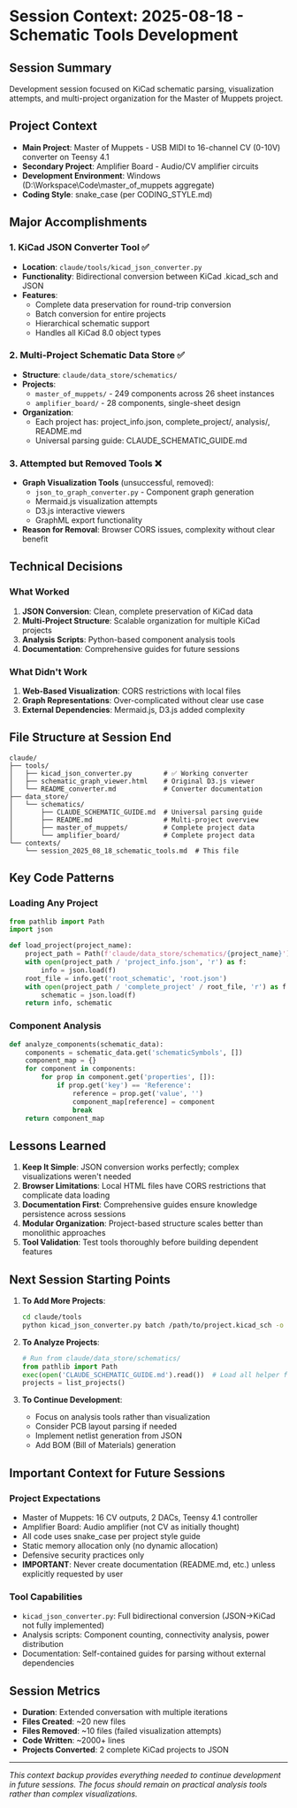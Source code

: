 # Session Context: 2025-08-18 - Schematic Tools Development

## Session Summary
Development session focused on KiCad schematic parsing, visualization attempts, and multi-project organization for the Master of Muppets project.

## Project Context
- **Main Project**: Master of Muppets - USB MIDI to 16-channel CV (0-10V) converter on Teensy 4.1
- **Secondary Project**: Amplifier Board - Audio/CV amplifier circuits
- **Development Environment**: Windows (D:\Workspace\Code\master_of_muppets aggregate)
- **Coding Style**: snake_case (per CODING_STYLE.md)

## Major Accomplishments

### 1. KiCad JSON Converter Tool ✅
- **Location**: `claude/tools/kicad_json_converter.py`
- **Functionality**: Bidirectional conversion between KiCad .kicad_sch and JSON
- **Features**:
  - Complete data preservation for round-trip conversion
  - Batch conversion for entire projects
  - Hierarchical schematic support
  - Handles all KiCad 8.0 object types

### 2. Multi-Project Schematic Data Store ✅
- **Structure**: `claude/data_store/schematics/`
- **Projects**:
  - `master_of_muppets/` - 249 components across 26 sheet instances
  - `amplifier_board/` - 28 components, single-sheet design
- **Organization**:
  - Each project has: project_info.json, complete_project/, analysis/, README.md
  - Universal parsing guide: CLAUDE_SCHEMATIC_GUIDE.md

### 3. Attempted but Removed Tools ❌
- **Graph Visualization Tools** (unsuccessful, removed):
  - `json_to_graph_converter.py` - Component graph generation
  - Mermaid.js visualization attempts
  - D3.js interactive viewers
  - GraphML export functionality
- **Reason for Removal**: Browser CORS issues, complexity without clear benefit

## Technical Decisions

### What Worked
1. **JSON Conversion**: Clean, complete preservation of KiCad data
2. **Multi-Project Structure**: Scalable organization for multiple KiCad projects
3. **Analysis Scripts**: Python-based component analysis tools
4. **Documentation**: Comprehensive guides for future sessions

### What Didn't Work
1. **Web-Based Visualization**: CORS restrictions with local files
2. **Graph Representations**: Over-complicated without clear use case
3. **External Dependencies**: Mermaid.js, D3.js added complexity

## File Structure at Session End

```
claude/
├── tools/
│   ├── kicad_json_converter.py        # ✅ Working converter
│   ├── schematic_graph_viewer.html    # Original D3.js viewer
│   └── README_converter.md            # Converter documentation
├── data_store/
│   └── schematics/
│       ├── CLAUDE_SCHEMATIC_GUIDE.md  # Universal parsing guide
│       ├── README.md                  # Multi-project overview
│       ├── master_of_muppets/         # Complete project data
│       └── amplifier_board/           # Complete project data
└── contexts/
    └── session_2025_08_18_schematic_tools.md  # This file
```

## Key Code Patterns

### Loading Any Project
```python
from pathlib import Path
import json

def load_project(project_name):
    project_path = Path(f'claude/data_store/schematics/{project_name}')
    with open(project_path / 'project_info.json', 'r') as f:
        info = json.load(f)
    root_file = info.get('root_schematic', 'root.json')
    with open(project_path / 'complete_project' / root_file, 'r') as f:
        schematic = json.load(f)
    return info, schematic
```

### Component Analysis
```python
def analyze_components(schematic_data):
    components = schematic_data.get('schematicSymbols', [])
    component_map = {}
    for component in components:
        for prop in component.get('properties', []):
            if prop.get('key') == 'Reference':
                reference = prop.get('value', '')
                component_map[reference] = component
                break
    return component_map
```

## Lessons Learned

1. **Keep It Simple**: JSON conversion works perfectly; complex visualizations weren't needed
2. **Browser Limitations**: Local HTML files have CORS restrictions that complicate data loading
3. **Documentation First**: Comprehensive guides ensure knowledge persistence across sessions
4. **Modular Organization**: Project-based structure scales better than monolithic approaches
5. **Tool Validation**: Test tools thoroughly before building dependent features

## Next Session Starting Points

1. **To Add More Projects**:
   ```bash
   cd claude/tools
   python kicad_json_converter.py batch /path/to/project.kicad_sch -o ../data_store/schematics/new_project/complete_project
   ```

2. **To Analyze Projects**:
   ```python
   # Run from claude/data_store/schematics/
   from pathlib import Path
   exec(open('CLAUDE_SCHEMATIC_GUIDE.md').read())  # Load all helper functions
   projects = list_projects()
   ```

3. **To Continue Development**:
   - Focus on analysis tools rather than visualization
   - Consider PCB layout parsing if needed
   - Implement netlist generation from JSON
   - Add BOM (Bill of Materials) generation

## Important Context for Future Sessions

### Project Expectations
- Master of Muppets: 16 CV outputs, 2 DACs, Teensy 4.1 controller
- Amplifier Board: Audio amplifier (not CV as initially thought)
- All code uses snake_case per project style guide
- Static memory allocation only (no dynamic allocation)
- Defensive security practices only
- **IMPORTANT**: Never create documentation (README.md, etc.) unless explicitly requested by user

### Tool Capabilities
- `kicad_json_converter.py`: Full bidirectional conversion (JSON→KiCad not fully implemented)
- Analysis scripts: Component counting, connectivity analysis, power distribution
- Documentation: Self-contained guides for parsing without external dependencies

## Session Metrics
- **Duration**: Extended conversation with multiple iterations
- **Files Created**: ~20 new files
- **Files Removed**: ~10 files (failed visualization attempts)
- **Code Written**: ~2000+ lines
- **Projects Converted**: 2 complete KiCad projects to JSON

---

*This context backup provides everything needed to continue development in future sessions. The focus should remain on practical analysis tools rather than complex visualizations.*